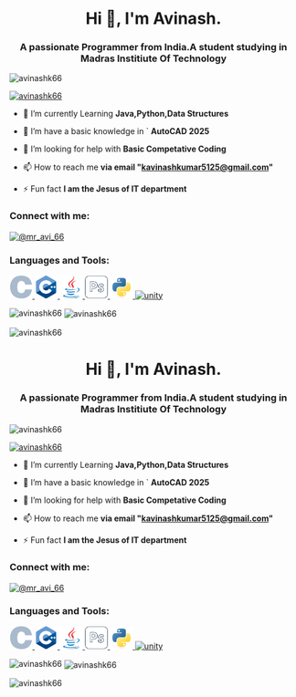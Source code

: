 <h1 align="center">Hi 👋, I'm Avinash.</h1>
<h3 align="center">A passionate Programmer from India.A student studying in Madras Institiute Of Technology</h3>

<p align="left"> <img src="https://komarev.com/ghpvc/?username=avinashk66&label=Profile%20views&color=0e75b6&style=flat" alt="avinashk66" /> </p>

<p align="left"> <a href="https://github.com/ryo-ma/github-profile-trophy"><img src="https://github-profile-trophy.vercel.app/?username=avinashk66" alt="avinashk66" /></a> </p>

- 🔭 I’m currently Learning **Java,Python,Data Structures**

- 👯 I’m have a basic knowledge in ` **AutoCAD 2025**

- 🤝 I’m looking for help with **Basic Competative Coding**

- 📫 How to reach me **via email "kavinashkumar5125@gmail.com"**

- ⚡ Fun fact **I am the Jesus of IT department**

<h3 align="left">Connect with me:</h3>
<p align="left">
<a href="https://instagram.com/@mr_avi_66" target="blank"><img align="center" src="https://raw.githubusercontent.com/rahuldkjain/github-profile-readme-generator/master/src/images/icons/Social/instagram.svg" alt="@mr_avi_66" height="30" width="40" /></a>
</p>

<h3 align="left">Languages and Tools:</h3>
<p align="left"> <a href="https://www.cprogramming.com/" target="_blank" rel="noreferrer"> <img src="https://raw.githubusercontent.com/devicons/devicon/master/icons/c/c-original.svg" alt="c" width="40" height="40"/> </a> <a href="https://www.w3schools.com/cpp/" target="_blank" rel="noreferrer"> <img src="https://raw.githubusercontent.com/devicons/devicon/master/icons/cplusplus/cplusplus-original.svg" alt="cplusplus" width="40" height="40"/> </a> <a href="https://www.java.com" target="_blank" rel="noreferrer"> <img src="https://raw.githubusercontent.com/devicons/devicon/master/icons/java/java-original.svg" alt="java" width="40" height="40"/> </a> <a href="https://www.photoshop.com/en" target="_blank" rel="noreferrer"> <img src="https://raw.githubusercontent.com/devicons/devicon/master/icons/photoshop/photoshop-line.svg" alt="photoshop" width="40" height="40"/> </a> <a href="https://www.python.org" target="_blank" rel="noreferrer"> <img src="https://raw.githubusercontent.com/devicons/devicon/master/icons/python/python-original.svg" alt="python" width="40" height="40"/> </a> <a href="https://unity.com/" target="_blank" rel="noreferrer"> <img src="https://www.vectorlogo.zone/logos/unity3d/unity3d-icon.svg" alt="unity" width="40" height="40"/> </a> </p>

<p><img align="left" src="https://github-readme-stats.vercel.app/api/top-langs?username=avinashk66&show_icons=true&locale=en&layout=compact" alt="avinashk66" /></p>

<p>&nbsp;<img align="center" src="https://github-readme-stats.vercel.app/api?username=avinashk66&show_icons=true&locale=en" alt="avinashk66" /></p>

<p><img align="center" src="https://github-readme-streak-stats.herokuapp.com/?user=avinashk66&" alt="avinashk66" /></p>
<h1 align="center">Hi 👋, I'm Avinash.</h1>
<h3 align="center">A passionate Programmer from India.A student studying in Madras Institiute Of Technology</h3>

<p align="left"> <img src="https://komarev.com/ghpvc/?username=avinashk66&label=Profile%20views&color=0e75b6&style=flat" alt="avinashk66" /> </p>

<p align="left"> <a href="https://github.com/ryo-ma/github-profile-trophy"><img src="https://github-profile-trophy.vercel.app/?username=avinashk66" alt="avinashk66" /></a> </p>

- 🔭 I’m currently Learning **Java,Python,Data Structures**

- 👯 I’m have a basic knowledge in ` **AutoCAD 2025**

- 🤝 I’m looking for help with **Basic Competative Coding**

- 📫 How to reach me **via email "kavinashkumar5125@gmail.com"**

- ⚡ Fun fact **I am the Jesus of IT department**

<h3 align="left">Connect with me:</h3>
<p align="left">
<a href="https://instagram.com/@mr_avi_66" target="blank"><img align="center" src="https://raw.githubusercontent.com/rahuldkjain/github-profile-readme-generator/master/src/images/icons/Social/instagram.svg" alt="@mr_avi_66" height="30" width="40" /></a>
</p>

<h3 align="left">Languages and Tools:</h3>
<p align="left"> <a href="https://www.cprogramming.com/" target="_blank" rel="noreferrer"> <img src="https://raw.githubusercontent.com/devicons/devicon/master/icons/c/c-original.svg" alt="c" width="40" height="40"/> </a> <a href="https://www.w3schools.com/cpp/" target="_blank" rel="noreferrer"> <img src="https://raw.githubusercontent.com/devicons/devicon/master/icons/cplusplus/cplusplus-original.svg" alt="cplusplus" width="40" height="40"/> </a> <a href="https://www.java.com" target="_blank" rel="noreferrer"> <img src="https://raw.githubusercontent.com/devicons/devicon/master/icons/java/java-original.svg" alt="java" width="40" height="40"/> </a> <a href="https://www.photoshop.com/en" target="_blank" rel="noreferrer"> <img src="https://raw.githubusercontent.com/devicons/devicon/master/icons/photoshop/photoshop-line.svg" alt="photoshop" width="40" height="40"/> </a> <a href="https://www.python.org" target="_blank" rel="noreferrer"> <img src="https://raw.githubusercontent.com/devicons/devicon/master/icons/python/python-original.svg" alt="python" width="40" height="40"/> </a> <a href="https://unity.com/" target="_blank" rel="noreferrer"> <img src="https://www.vectorlogo.zone/logos/unity3d/unity3d-icon.svg" alt="unity" width="40" height="40"/> </a> </p>

<p><img align="left" src="https://github-readme-stats.vercel.app/api/top-langs?username=avinashk66&show_icons=true&locale=en&layout=compact" alt="avinashk66" /></p>

<p>&nbsp;<img align="center" src="https://github-readme-stats.vercel.app/api?username=avinashk66&show_icons=true&locale=en" alt="avinashk66" /></p>

<p><img align="center" src="https://github-readme-streak-stats.herokuapp.com/?user=avinashk66&" alt="avinashk66" /></p>
